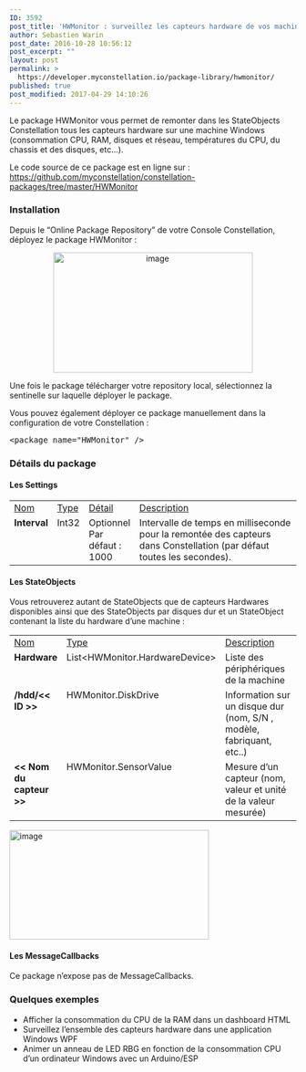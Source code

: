 ```yaml
---
ID: 3592
post_title: 'HWMonitor : surveillez les capteurs hardware de vos machines'
author: Sebastien Warin
post_date: 2016-10-28 10:56:12
post_excerpt: ""
layout: post
permalink: >
  https://developer.myconstellation.io/package-library/hwmonitor/
published: true
post_modified: 2017-04-29 14:10:26
---
```

Le package HWMonitor vous permet de remonter dans les StateObjects Constellation tous les capteurs hardware sur une machine Windows (consommation CPU, RAM, disques et réseau, températures du CPU, du chassis et des disques, etc…).
<p align="left">Le code source de ce package est en ligne sur : <a href="https://github.com/myconstellation/constellation-packages/tree/master/HWMonitor">https://github.com/myconstellation/constellation-packages/tree/master/HWMonitor</a></p>

<h3>Installation</h3>
Depuis le “Online Package Repository” de votre Console Constellation, déployez le package HWMonitor :
<p align="center"><a href="https://developer.myconstellation.io/wp-content/uploads/2016/10/image-164.png"><img style="background-image: none; padding-top: 0px; padding-left: 0px; display: inline; padding-right: 0px; border: 0px;" title="image" src="https://developer.myconstellation.io/wp-content/uploads/2016/10/image_thumb-148.png" alt="image" width="350" height="211" border="0" /></a></p>
Une fois le package télécharger votre repository local, sélectionnez la sentinelle sur laquelle déployer le package.

Vous pouvez également déployer ce package manuellement dans la configuration de votre Constellation :
<pre class="lang:html5 decode:true">&lt;package name="HWMonitor" /&gt;</pre>
<h3>Détails du package</h3>
<h4>Les Settings</h4>
<table border="0" width="100%" cellspacing="0" cellpadding="2">
<tbody>
<tr>
<td valign="top" width="10"><u>Nom</u></td>
<td valign="top" width="10"><u>Type</u></td>
<td valign="top" width="10"><u>Détail</u></td>
<td valign="top" width="478"><u>Description</u></td>
</tr>
<tr>
<td valign="top" width="10"><strong>Interval</strong></td>
<td valign="top" width="10">Int32</td>
<td valign="top" width="10">Optionnel
Par défaut : 1000</td>
<td valign="top" width="478">Intervalle de temps en milliseconde pour la remontée des capteurs dans Constellation (par défaut toutes les secondes).</td>
</tr>
</tbody>
</table>
<h4>Les StateObjects</h4>
Vous retrouverez autant de StateObjects que de capteurs Hardwares disponibles ainsi que des StateObjects par disques dur et un StateObject contenant la liste du hardware d’une machine :
<table border="0" width="100%" cellspacing="0" cellpadding="2">
<tbody>
<tr>
<td valign="top" width="10"><u>Nom</u></td>
<td valign="top" width="10"><u>Type</u></td>
<td valign="top" width="446"><u>Description</u></td>
</tr>
<tr>
<td valign="top" width="10"><strong>Hardware</strong></td>
<td valign="top" width="10">List&lt;HWMonitor.HardwareDevice&gt;</td>
<td valign="top" width="446">Liste des périphériques de la machine</td>
</tr>
<tr>
<td valign="top" width="10"><strong>/hdd/&lt;&lt; ID &gt;&gt;</strong></td>
<td valign="top" width="10">HWMonitor.DiskDrive</td>
<td valign="top" width="446">Information sur un disque dur (nom, S/N , modèle, fabriquant, etc..)</td>
</tr>
<tr>
<td valign="top" width="10"><strong>&lt;&lt; Nom du capteur &gt;&gt;</strong></td>
<td valign="top" width="10">HWMonitor.SensorValue</td>
<td valign="top" width="446">Mesure d’un capteur (nom, valeur et unité de la valeur mesurée)</td>
</tr>
</tbody>
</table>
<a href="https://developer.myconstellation.io/wp-content/uploads/2016/10/image-165.png"><img style="background-image: none; padding-top: 0px; padding-left: 0px; display: inline; padding-right: 0px; border: 0px;" title="image" src="https://developer.myconstellation.io/wp-content/uploads/2016/10/image_thumb-149.png" alt="image" width="350" height="192" border="0" /></a>
<h4 align="left">Les MessageCallbacks</h4>
Ce package n’expose pas de MessageCallbacks.
<h3 align="left">Quelques exemples</h3>
<ul>
 	<li>Afficher la consommation du CPU de la RAM dans un dashboard HTML</li>
 	<li>Surveillez l’ensemble des capteurs hardware dans une application Windows WPF</li>
 	<li>Animer un anneau de LED RBG en fonction de la consommation CPU d’un ordinateur Windows avec un Arduino/ESP</li>
</ul>